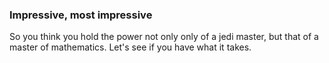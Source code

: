 ### Impressive, most impressive

So you think you hold the power not only only of a jedi master, but that of a master of mathematics. Let's see if you have what it takes. 
